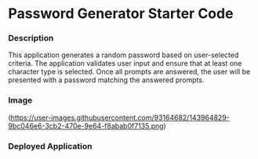 # Password Generator Starter Code

### Description
This application generates a random password based on user-selected criteria. The application validates user input and ensure that at least one character type is selected. Once all prompts are answered, the user will be presented with a password matching the answered prompts.

### Image
(https://user-images.githubusercontent.com/93164682/143964829-9bc046e6-3cb2-470e-9e64-f8abab0f7135.png)

### Deployed Application
